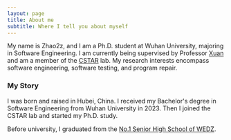 ```yaml
---
layout: page
title: About me
subtitle: Where I tell you about myself
---
```


My name is Zhao2z, and I am a Ph.D. student at Wuhan University, majoring in Software Engineering.
I am currently being supervised by Professor [Xuan](http://jifeng-xuan.com) and am a member of the [CSTAR](http://cstar.whu.edu.cn) lab.
My research interests encompass software engineering, software testing, and program repair.


### My Story
I was born and raised in Hubei, China.
I received my Bachelor's degree in Software Engineering from Wuhan University in 2023.
Then I joined the CSTAR lab and started my Ph.D. study.

Before university, I graduated from the [No.1 Senior High School of WEDZ](https://www.kfqyz.cn/).
